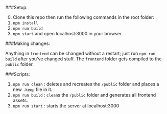 ###Setup:

0. Clone this repo then run the following commands in the root folder:
1. `npm install`
2. `npm run build`
3. `npm start` and open localhost:3000 in your browser.


###Making changes:

Anything in `frontend` can be changed without a restart; just run `npm run build` after you've changed stuff.
The `frontend` folder gets compiled to the `public` folder.

###Scripts:

1. `npm run clean` : deletes and recreates the `/public` folder and places a new `.keep` file in it.
2. `npm run build` : `clean`s the `/public` folder and generates all frontend assets.
3. `npm run start` : starts the server at localhost:3000

